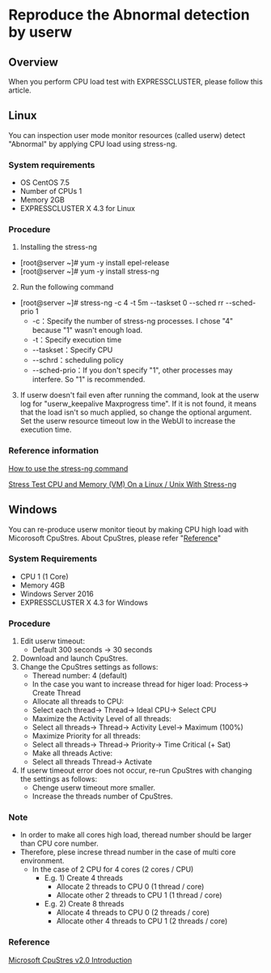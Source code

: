 # Reproduce the Abnormal detection by userw 
## Overview
When you perform CPU load test with EXPRESSCLUSTER, please follow this article.

## Linux
You can inspection user mode monitor resources (called userw) detect "Abnormal" by applying CPU load using stress-ng.

### System requirements 
- OS CentOS 7.5
- Number of CPUs 1
- Memory 2GB
- EXPRESSCLUSTER X 4.3 for Linux

###  Procedure
1. Installing the stress-ng 
 - [root@server ~]# yum -y install epel-release
 - [root@server ~]# yum -y install stress-ng
2. Run the following command
 - [root@server ~]# stress-ng -c 4 -t 5m --taskset 0 --sched rr --sched-prio 1
   - -c：Specify the number of stress-ng processes. I chose "4" because "1" wasn't enough load.
   - -t：Specify execution time
   - --taskset：Specify CPU
   - --schrd：scheduling policy
   - --sched-prio：If you don't specify "1", other processes may interfere. So "1" is recommended.
3. If userw doesn't fail even after running the command, look at the userw log for "userw_keepalive Maxprogress time". If it is not found, it means that the load isn't so much applied, so change the optional argument.
Set the userw resource timeout low in the WebUI to increase the execution time.

### Reference information
[How to use the stress-ng command](https://qiita.com/hana_shin/items/0a3a615274717c89c0a4) 

[Stress Test CPU and Memory (VM) On a Linux / Unix With Stress-ng](https://www.cyberciti.biz/faq/stress-test-linux-unix-server-with-stress-ng/)


## Windows
You can re-produce userw monitor tieout by making CPU high load with Micorosoft CpuStres.
About CpuStres, please refer "[Reference](https://github.com/EXPRESSCLUSTER/Tools/blob/master/HowToReproduceUserwTimieout_en.md#reference)"

### System Requirements 
- CPU 1 (1 Core)
- Memory 4GB
- Windows Server 2016
- EXPRESSCLUSTER X 4.3 for Windows

### Procedure
1. Edit userw timeout:
   - Default 300 seconds -> 30 seconds
2. Download and launch CpuStres.
3. Change the CpuStres settings as follows:
   - Theread number: 4 (default)
    - In the case you want to increase thread for higer load: Process-> Create Thread
   - Allocate all threads to CPU:
    - Select each thread-> Thread-> Ideal CPU-> Select CPU
   - Maximize the Activity Level of all threads:
    - Select all threads-> Thread-> Activity Level-> Maximum (100%)
   - Maximize Priority for all threads:
    - Select all threads-> Thread-> Priority-> Time Critical (+ Sat)
   - Make all threads Active:
    - Select all threads Thread-> Activate
4. If userw timeout error does not occur, re-run CpuStres with changing the settings as follows:
   - Chenge userw timeout more smaller.
   - Increase the threads number of CpuStres.

### Note
 - In order to make all cores high load, theread number should be larger than CPU core number.
 - Therefore, plese increse thread number in the case of multi core environment.
   - In the case of 2 CPU for 4 cores (2 cores / CPU)
 		- E.g. 1) Create 4 threads
			- Allocate 2 threads to CPU 0 (1 thread / core)
			- Allocate other 2 threads to CPU 1 (1 thread / core)
		- E.g. 2) Create 8 threads
			- Allocate 4 threads to CPU 0 (2 threads / core)
			- Allocate other 4 threads to CPU 1 (2 threads / core)

### Reference
[Microsoft CpuStres v2.0 Introduction](https://docs.microsoft.com/ja-jp/sysinternals/downloads/cpustres)
